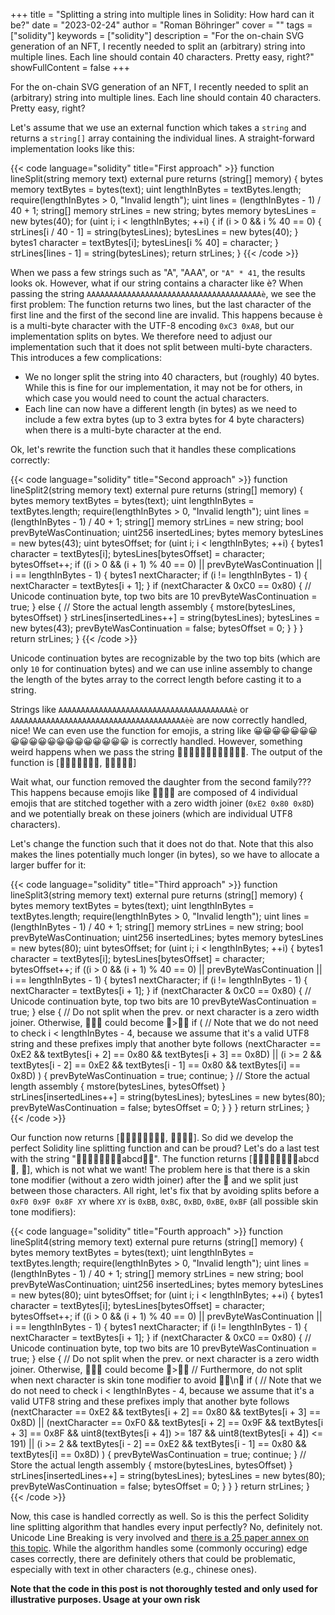 +++
title = "Splitting a string into multiple lines in Solidity: How hard can it be?"
date = "2023-02-24"
author = "Roman Böhringer"
cover = ""
tags = ["solidity"]
keywords = ["solidity"]
description = "For the on-chain SVG generation of an NFT, I recently needed to split an (arbitrary) string into multiple lines. Each line should contain 40 characters. Pretty easy, right?"
showFullContent = false
+++

For the on-chain SVG generation of an NFT, I recently needed to split an (arbitrary) string into multiple lines. Each line should contain 40 characters. Pretty easy, right?

Let's assume that we use an external function which takes a `string` and returns a `string[]` array containing the individual lines. A straight-forward implementation looks like this:

{{< code language="solidity" title="First approach" >}}
    function lineSplit(string memory text) external pure returns (string[] memory) {
        bytes memory textBytes = bytes(text);
        uint lengthInBytes = textBytes.length;
        require(lengthInBytes > 0, "Invalid length");
        uint lines = (lengthInBytes - 1) / 40 + 1;
        string[] memory strLines = new string[](lines);
        bytes memory bytesLines = new bytes(40);
        for (uint i; i < lengthInBytes; ++i) {
            if (i > 0 && i % 40 == 0) {
                strLines[i / 40 - 1] = string(bytesLines);
                bytesLines = new bytes(40);
            }
            bytes1 character = textBytes[i];
            bytesLines[i % 40] = character;
        }
        strLines[lines - 1] = string(bytesLines);
        return strLines;
    }
{{< /code >}}

When we pass a few strings such as "A", "AAA", or `"A" * 41`, the results looks ok. However, what if our string contains a character like è? When passing the string `AAAAAAAAAAAAAAAAAAAAAAAAAAAAAAAAAAAAAAAè`, we see the first problem: The function returns two lines, but the last character of the first line and the first of the second line are invalid. This happens because è is a multi-byte character with the UTF-8 encoding `0xC3 0xA8`, but our implementation splits on bytes. We therefore need to adjust our implementation such that it does not split between multi-byte characters. This introduces a few complications:
- We no longer split the string into 40 characters, but (roughly) 40 bytes. While this is fine for our implementation, it may not be for others, in which case you would need to count the actual characters.
- Each line can now have a different length (in bytes) as we need to include a few extra bytes (up to 3 extra bytes for 4 byte characters) when there is a multi-byte character at the end.

Ok, let's rewrite the function such that it handles these complications correctly:

{{< code language="solidity" title="Second approach" >}}
    function lineSplit2(string memory text) external pure returns (string[] memory) {
        bytes memory textBytes = bytes(text);
        uint lengthInBytes = textBytes.length;
        require(lengthInBytes > 0, "Invalid length");
        uint lines = (lengthInBytes - 1) / 40 + 1;
        string[] memory strLines = new string[](lines);
        bool prevByteWasContinuation;
        uint256 insertedLines;
        bytes memory bytesLines = new bytes(43);
        uint bytesOffset;
        for (uint i; i < lengthInBytes; ++i) {
            bytes1 character = textBytes[i];
            bytesLines[bytesOffset] = character;
            bytesOffset++;
            if ((i > 0 && (i + 1) % 40 == 0) || prevByteWasContinuation || i == lengthInBytes - 1) {
                bytes1 nextCharacter;
                if (i != lengthInBytes - 1) {
                    nextCharacter = textBytes[i + 1];
                }
                if (nextCharacter & 0xC0 == 0x80) {
                    // Unicode continuation byte, top two bits are 10
                    prevByteWasContinuation = true;
                } else {
                    // Store the actual length
                    assembly {
                        mstore(bytesLines, bytesOffset)
                    }
                    strLines[insertedLines++] = string(bytesLines);
                    bytesLines = new bytes(43);
                    prevByteWasContinuation = false;
                    bytesOffset = 0;
                }
            }
        }
        return strLines;
    }
{{< /code >}}

Unicode continuation bytes are recognizable by the two top bits (which are only `10` for continuation bytes) and we can use inline assembly to change the length of the bytes array to the correct length before casting it to a string.

Strings like `AAAAAAAAAAAAAAAAAAAAAAAAAAAAAAAAAAAAAAAè` or `AAAAAAAAAAAAAAAAAAAAAAAAAAAAAAAAAAAAAAAèè` are now correctly handled, nice! We can even use the function for emojis, a string like 😀😀😀😀😀😀😀😀😀😀😀😀😀😀😀😀😀😀😀😀 is correctly handled. However, something weird happens when we pass the string 👨‍👩‍👧‍👧👨‍👩‍👧‍👧👨‍👩‍👧‍👧. The output of the function is [👨‍👩‍👧‍👧👨‍👩‍👧, ‍👧👨‍👩‍👧‍👧]

Wait what, our function removed the daughter from the second family??? This happens because emojis like 👨‍👩‍👧‍👧 are composed of 4 individual emojis that are stitched together with a zero width joiner (`0xE2 0x80 0x8D`) and we potentially break on these joiners (which are individual UTF8 characters).

Let's change the function such that it does not do that. Note that this also makes the lines potentially much longer (in bytes), so we have to allocate a larger buffer for it:

{{< code language="solidity" title="Third approach" >}}
    function lineSplit3(string memory text) external pure returns (string[] memory) {
        bytes memory textBytes = bytes(text);
        uint lengthInBytes = textBytes.length;
        require(lengthInBytes > 0, "Invalid length");
        uint lines = (lengthInBytes - 1) / 40 + 1;
        string[] memory strLines = new string[](lines);
        bool prevByteWasContinuation;
        uint256 insertedLines;
        bytes memory bytesLines = new bytes(80);
        uint bytesOffset;
        for (uint i; i < lengthInBytes; ++i) {
            bytes1 character = textBytes[i];
            bytesLines[bytesOffset] = character;
            bytesOffset++;
            if ((i > 0 && (i + 1) % 40 == 0) || prevByteWasContinuation || i == lengthInBytes - 1) {
                bytes1 nextCharacter;
                if (i != lengthInBytes - 1) {
                    nextCharacter = textBytes[i + 1];
                }
                if (nextCharacter & 0xC0 == 0x80) {
                    // Unicode continuation byte, top two bits are 10
                    prevByteWasContinuation = true;
                } else {
                    // Do not split when the prev. or next character is a zero width joiner. Otherwise, 👨‍👧‍👦 could become 👨>‍👧‍👦
                    if (
                        // Note that we do not need to check i < lengthInBytes - 4, because we assume that it's a valid UTF8 string and these prefixes imply that another byte follows
                        (nextCharacter == 0xE2 && textBytes[i + 2] == 0x80 && textBytes[i + 3] == 0x8D) ||
                        (i >= 2 &&
                            textBytes[i - 2] == 0xE2 &&
                            textBytes[i - 1] == 0x80 &&
                            textBytes[i] == 0x8D)
                    ) {
                        prevByteWasContinuation = true;
                        continue;
                    }
                    // Store the actual length
                    assembly {
                        mstore(bytesLines, bytesOffset)
                    }
                    strLines[insertedLines++] = string(bytesLines);
                    bytesLines = new bytes(80);
                    prevByteWasContinuation = false;
                    bytesOffset = 0;
                }
            }
        }
        return strLines;
    }
{{< /code >}}

Our function now returns [👨‍👩‍👧‍👧👨‍👩‍👧‍👧, 👨‍👩‍👧‍👧]. So did we develop the perfect Solidity line splitting function and can be proud? Let's do a last test with the string "🤦🏿🤦🏿🤦🏿🤦🏿abcd🤦🏿". The function returns [🤦🏿🤦🏿🤦🏿🤦🏿abcd🤦, 🏿], which is not what we want! The problem here is that there is a skin tone modifier (without a zero width joiner) after the 🤦 and we split just between those characters. All right, let's fix that by avoiding splits before a `0xF0 0x9F 0x8F XY` where `XY` is `0xBB`, `0xBC`, `0xBD`, `0xBE`, `0xBF` (all possible skin tone modifiers):

{{< code language="solidity" title="Fourth approach" >}}
    function lineSplit4(string memory text) external pure returns (string[] memory) {
        bytes memory textBytes = bytes(text);
        uint lengthInBytes = textBytes.length;
        require(lengthInBytes > 0, "Invalid length");
        uint lines = (lengthInBytes - 1) / 40 + 1;
        string[] memory strLines = new string[](lines);
        bool prevByteWasContinuation;
        uint256 insertedLines;
        bytes memory bytesLines = new bytes(80);
        uint bytesOffset;
        for (uint i; i < lengthInBytes; ++i) {
            bytes1 character = textBytes[i];
            bytesLines[bytesOffset] = character;
            bytesOffset++;
            if ((i > 0 && (i + 1) % 40 == 0) || prevByteWasContinuation || i == lengthInBytes - 1) {
                bytes1 nextCharacter;
                if (i != lengthInBytes - 1) {
                    nextCharacter = textBytes[i + 1];
                }
                if (nextCharacter & 0xC0 == 0x80) {
                    // Unicode continuation byte, top two bits are 10
                    prevByteWasContinuation = true;
                } else {
                    // Do not split when the prev. or next character is a zero width joiner. Otherwise, 👨‍👧‍👦 could become 👨>‍👧‍👦
                    // Furthermore, do not split when next character is skin tone modifier to avoid 🤦‍♂️\n🏻
                    if (
                        // Note that we do not need to check i < lengthInBytes - 4, because we assume that it's a valid UTF8 string and these prefixes imply that another byte follows
                        (nextCharacter == 0xE2 && textBytes[i + 2] == 0x80 && textBytes[i + 3] == 0x8D) ||
                        (nextCharacter == 0xF0 &&
                            textBytes[i + 2] == 0x9F &&
                            textBytes[i + 3] == 0x8F &&
                            uint8(textBytes[i + 4]) >= 187 &&
                            uint8(textBytes[i + 4]) <= 191) ||
                        (i >= 2 &&
                            textBytes[i - 2] == 0xE2 &&
                            textBytes[i - 1] == 0x80 &&
                            textBytes[i] == 0x8D)
                    ) {
                        prevByteWasContinuation = true;
                        continue;
                    }
                    // Store the actual length
                    assembly {
                        mstore(bytesLines, bytesOffset)
                    }
                    strLines[insertedLines++] = string(bytesLines);
                    bytesLines = new bytes(80);
                    prevByteWasContinuation = false;
                    bytesOffset = 0;
                }
            }
        }
        return strLines;
    }
{{< /code >}}

Now, this case is handled correctly as well. So is this the perfect Solidity line splitting algorithm that handles every input perfectly? No, definitely not. Unicode Line Breaking is very involved and [there is a 25 paper annex on this topic](https://unicode.org/reports/tr14/). While the algorithm handles some (commonly occuring) edge cases correctly, there are definitely others that could be problematic, especially with text in other characters (e.g., chinese ones).

**Note that the code in this post is not thoroughly tested and only used for illustrative purposes. Usage at your own risk**
